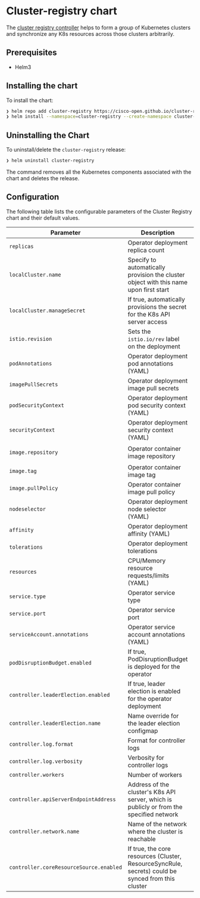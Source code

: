 # Cluster-registry chart

The [cluster registry controller](https://github.com/cisco-open/cluster-registry-controller) helps to form a group of Kubernetes clusters and synchronize
any K8s resources across those clusters arbitrarily.

## Prerequisites

- Helm3

## Installing the chart

To install the chart:

```bash
❯ helm repo add cluster-registry https://cisco-open.github.io/cluster-registry-controller
❯ helm install --namespace=cluster-registry --create-namespace cluster-registry cluster-registry/cluster-registry --set localCluster.name=primary
```

## Uninstalling the Chart

To uninstall/delete the `cluster-registry` release:

```bash
❯ helm uninstall cluster-registry
```

The command removes all the Kubernetes components associated with the chart and deletes the release.

## Configuration

The following table lists the configurable parameters of the Cluster Registry chart and their default values.

Parameter | Description | Default
--------- |--| -------
`replicas` | Operator deployment replica count | `1`
`localCluster.name` | Specify to automatically provision the cluster object with this name upon first start | `""`
`localCluster.manageSecret` | If true, automatically provisions the secret for the K8s API server access | `"true"`
`istio.revision` | Sets the `istio.io/rev` label on the deployment | `""`
`podAnnotations` | Operator deployment pod annotations (YAML) | `{}`
`imagePullSecrets` | Operator deployment image pull secrets | `[]`
`podSecurityContext` | Operator deployment pod security context (YAML) | runAsUser: `65534`, runAsGroup: `65534`
`securityContext` | Operator deployment security context (YAML) | allowPrivilegeEscalation: `false`
`image.repository` | Operator container image repository | `ghcr.io/cisco-open/cluster-registry-controller`
`image.tag` | Operator container image tag | `v0.2.0`
`image.pullPolicy` | Operator container image pull policy | `IfNotPresent`
`nodeselector` | Operator deployment node selector (YAML) | `{}`
`affinity` | Operator deployment affinity (YAML) | `{}`
`tolerations` | Operator deployment tolerations | `[]`
`resources` | CPU/Memory resource requests/limits (YAML) | Requests: Memory: `100Mi`, CPU: `100m`, Limits: Memory: `200Mi`, CPU: `300m`
`service.type` | Operator service type | `"ClusterIP"`
`service.port` | Operator service port | `8080`
`serviceAccount.annotations` | Operator service account annotations (YAML) | `{}`
`podDisruptionBudget.enabled` | If true, PodDisruptionBudget is deployed for the operator | `false`
`controller.leaderElection.enabled` | If true, leader election is enabled for the operator deployment | `true`
`controller.leaderElection.name` | Name override for the leader election configmap | `cluster-registry-leader-election`
`controller.log.format` | Format for controller logs | `"json"`
`controller.log.verbosity` | Verbosity for controller logs | `0`
`controller.workers` | Number of workers | `2`
`controller.apiServerEndpointAddress` | Address of the cluster's K8s API server, which is publicly or from the specified network | `""`
`controller.network.name` | Name of the network where the cluster is reachable | `"default"`
`controller.coreResourceSource.enabled` | If true, the core resources (Cluster, ResourceSyncRule, secrets) could be synced from this cluster | `true`
